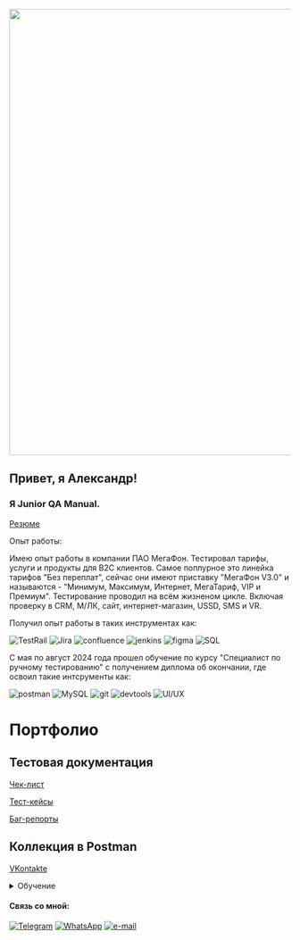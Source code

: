 <img src="https://media1.tenor.com/m/C1r3YSmu4IQAAAAC/coding.gif" width="500%" 
  height="800">


## Привет, я  Александр!
### Я Junior QA Manual.



<a href="https://shepsi.hh.ru/resume/b0dd466eff0d2a6ce00039ed1f334873527261" rel="nofollow">Резюме</a>

Опыт работы:

Имею опыт работы в компании ПАО МегаФон. 
Тестировал тарифы, услуги и продукты для B2C клиентов.
Самое поплурное это линейка тарифов "Без переплат", сейчас они имеют приставку "МегаФон V3.0" и называются - "Минимум, Максимум, Интернет, МегаТариф, VIP и Премиум".
Тестирование проводил на всём жизненом цикле. Включая проверку в CRM, М/ЛК, сайт, интернет-магазин, USSD, SMS и VR.

Получил опыт работы в таких инструментах как:

![TestRail](https://img.shields.io/badge/-Testrail-090909?style=for-the-badge&logo=Testrail&logoColor=27A0D9)
![Jira](https://img.shields.io/badge/-Jira-090909?style=for-the-badge&logo=Jira&logoColor=27A0D9)
![confluence](https://img.shields.io/badge/-confluence-090909?style=for-the-badge&logo=confluence&logoColor=27A0D9)
![jenkins](https://img.shields.io/badge/-jenkins-090909?style=for-the-badge&logo=jenkins&logoColor=27A0D9)
![figma](https://img.shields.io/badge/-figma-090909?style=for-the-badge&logo=figma&logoColor=27A0D9)
![SQL](https://img.shields.io/badge/-pl/sql.developer-090909?style=for-the-badge&logo=sql&logoColor=27A0D9)

С мая по август 2024 года прошел обучение по курсу "Специалист по ручному тестированию" с получением диплома об окончании, где освоил такие интсрументы как:

![postman](https://img.shields.io/badge/-postman-090909?style=for-the-badge&logo=postman&logoColor=27A0D9)
![MySQL](https://img.shields.io/badge/-MySQL-090909?style=for-the-badge&logo=MySQL&logoColor=27A0D9)
![git](https://img.shields.io/badge/-git-090909?style=for-the-badge&logo=git&logoColor=27A0D9)
![devtools](https://img.shields.io/badge/-devtools-090909?style=for-the-badge&logo=devtools&logoColor=27A0D9)
![UI/UX](https://img.shields.io/badge/-UI/UX-090909?style=for-the-badge&logo=UI/UX&logoColor=27A0D9)

# Портфолио
## Тестовая документация
<a href="https://docs.google.com/spreadsheets/d/1EfuC8Jb_Q4CXeDC1KaI1EaqCSmPP7was1c-4r00DkWA/edit?gid=1103595938#gid=1103595938" rel="nofollow">Чек-лист</a>

<a href="https://docs.google.com/spreadsheets/d/1EfuC8Jb_Q4CXeDC1KaI1EaqCSmPP7was1c-4r00DkWA/edit?gid=0#gid=0" rel="nofollow">Тест-кейсы</a>

<a href="https://docs.google.com/spreadsheets/d/1EfuC8Jb_Q4CXeDC1KaI1EaqCSmPP7was1c-4r00DkWA/edit?gid=335394616#gid=335394616" rel="nofollow">Баг-репорты</a>



## Коллекция в Postman
<a href="https://raw.githubusercontent.com/Sanek7163/Sanek7163/main/API%20%D0%92%D0%BA%D0%BE%D0%BD%D1%82%D0%B0%D0%BA%D1%82%D0%B5.postman_collection.json" rel="nofollow">VKontakte</a>

<details> 
<summary> Обучение </summary> 
<img name=pic src="https://s84vlx.storage.yandex.net/rdisk/52b68f1e7ba3da98f9e6b8a4224c370f11ef22aa646266df5864ed7353aaa6b6/66e19879/4lDLIazdOc2i29e_WX3I8qZpQikxYGFs913kcwA9GpiCQNEz_FJNV215bIX4nfRRiy_yziEJmy9x_uLmL5QoqQ==?uid=1031410725&filename=%D0%94%D0%B8%D0%BF%D0%BB%D0%BE%D0%BC.JPG&disposition=inline&hash=&limit=0&content_type=image%2Fjpeg&owner_uid=1031410725&fsize=113563&hid=3b1e173c0dd007ed31dd440775e5c268&media_type=image&tknv=v2&etag=2b023cab27f3be016bed20d4e355375f&ts=621d7d0cc5040&s=d312362dea3421eef7c78fba5248eef6c40b1225218f09ac886958f6b2e67d23&pb=U2FsdGVkX1_D1pgce6RRv6Qt8Ja84fCsGLSiGS5VRnxXnxSsWkVYTjj-vMO8fUO8sRgG4uKvw3bbAWQN-CxO5DBq--PNHaRu4S9_dXi1cRQ" width="200" height="100" border="0" alt="Сертификат">

<img name=pic src="https://s656sas.storage.yandex.net/rdisk/e1623afbbfb58411cea8e4337ae43c878351289dd34b243b034fb819ce00efe5/66e1907c/4lDLIazdOc2i29e_WX3I8vayxhmF1RQ4Bp6IJJtLYtpqxGzSa0xmAKnDjwDUUdXkckC1zRSxqSuNshgVbgU3sQ==?uid=1031410725&filename=%D0%A1%D0%B5%D1%80%D1%82%D0%B8%D1%84%D0%B8%D0%BA%D0%B0%D1%82.JPG&disposition=inline&hash=&limit=0&content_type=image%2Fjpeg&owner_uid=1031410725&fsize=55371&hid=141ec233966e878b15d9eda2831e959d&media_type=image&tknv=v2&etag=158caf41f7480308c8b94e869e809727&ts=621d756e81700&s=0fbe4e85ad98e5bbf1cc78cabfc1b4f2c8f1313ced3e34f033bf15643d43bd1f&pb=U2FsdGVkX19ZLFtGZXz-xvN1jNy_jGD5CYBMjhag0-MyatiHCuCP7zNOjw6_2Z3O5uzladdIsgFcdu9MYtuM6nnbNUUMTJnHmkci1c0VBA0" width="200" height="100" border="0" alt="Сертификат">
</details>

#### Связь со мной:

[![Telegram](https://img.shields.io/badge/-Telegram-090909?style=for-the-badge&logo=telegram&logoColor=27A0D9)](https://t.me/conq71)
[![WhatsApp](https://img.shields.io/badge/-WhatsApp-090909?style=for-the-badge&logo=WhatsApp&logoColor=27A0D9)](https://wa.me/79093233430)
[![e-mail](https://img.shields.io/badge/-email-090909?style=for-the-badge&logo=viber&logoColor=27A0D9)](mailto:nebozhenko@mail.ru)